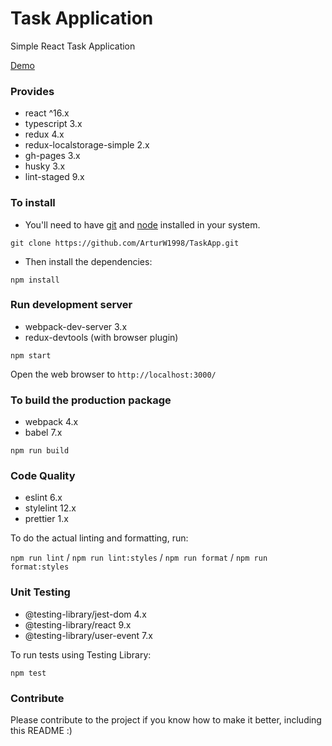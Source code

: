 # Task Application

Simple React Task Application

[Demo](https://arturw1998.github.io/TaskApp/)

### Provides

- react ^16.x
- typescript 3.x
- redux 4.x
- redux-localstorage-simple 2.x
- gh-pages 3.x
- husky 3.x
- lint-staged 9.x

### To install

- You'll need to have [git](https://git-scm.com/) and [node](https://nodejs.org/en/) installed in
  your system.

`git clone https://github.com/ArturW1998/TaskApp.git`

- Then install the dependencies:

`npm install`

### Run development server

- webpack-dev-server 3.x
- redux-devtools (with browser plugin)

`npm start`

Open the web browser to `http://localhost:3000/`

### To build the production package

- webpack 4.x
- babel 7.x

`npm run build`

### Code Quality

- eslint 6.x
- stylelint 12.x
- prettier 1.x

To do the actual linting and formatting, run:

`npm run lint` / `npm run lint:styles` / `npm run format` / `npm run format:styles`

### Unit Testing

- @testing-library/jest-dom 4.x
- @testing-library/react 9.x
- @testing-library/user-event 7.x

To run tests using Testing Library:

`npm test`

### Contribute

Please contribute to the project if you know how to make it better, including this README :)
